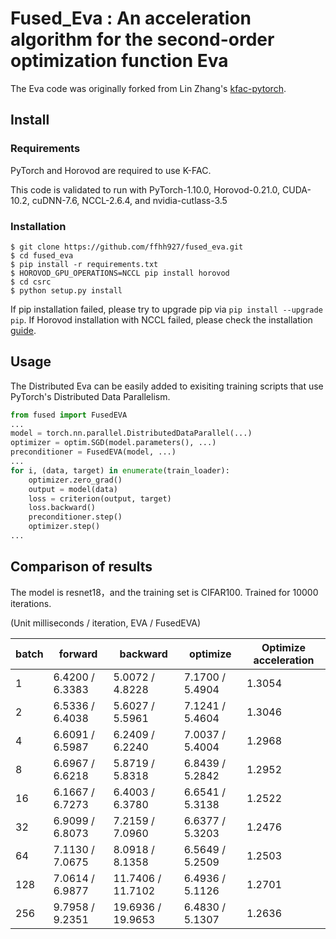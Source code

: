 # Fused_Eva : An acceleration algorithm for the second-order optimization function Eva

The Eva code was originally forked from Lin Zhang's [kfac-pytorch](https://github.com/lzhangbv/kfac_pytorch). 

## Install

### Requirements

PyTorch and Horovod are required to use K-FAC.

This code is validated to run with PyTorch-1.10.0, Horovod-0.21.0, CUDA-10.2, cuDNN-7.6, NCCL-2.6.4, and nvidia-cutlass-3.5

### Installation

```
$ git clone https://github.com/ffhh927/fused_eva.git
$ cd fused_eva
$ pip install -r requirements.txt
$ HOROVOD_GPU_OPERATIONS=NCCL pip install horovod
$ cd csrc
$ python setup.py install
```

If pip installation failed, please try to upgrade pip via `pip install --upgrade pip`. If Horovod installation with NCCL failed, please check the installation [guide](https://horovod.readthedocs.io/en/stable/install_include.html). 

## Usage

The Distributed Eva can be easily added to exisiting training scripts that use PyTorch's Distributed Data Parallelism.

```Python
from fused import FusedEVA
... 
model = torch.nn.parallel.DistributedDataParallel(...)
optimizer = optim.SGD(model.parameters(), ...)
preconditioner = FusedEVA(model, ...)
... 
for i, (data, target) in enumerate(train_loader):
    optimizer.zero_grad()
    output = model(data)
    loss = criterion(output, target)
    loss.backward()
    preconditioner.step()
    optimizer.step()
...
```

## Comparison of results

The model is resnet18，and the training set is CIFAR100. Trained for 10000 iterations.

(Unit milliseconds / iteration, EVA / FusedEVA)

| batch | forward         | backward          | optimize        | Optimize acceleration |
| ----- | --------------- | ----------------- | --------------- | --------------------- |
| 1     | 6.4200 / 6.3383 | 5.0072 / 4.8228   | 7.1700 / 5.4904 | 1.3054                |
| 2     | 6.5336 / 6.4038 | 5.6027 / 5.5961   | 7.1241 / 5.4604 | 1.3046                |
| 4     | 6.6091 / 6.5987 | 6.2409 / 6.2240   | 7.0037 / 5.4004 | 1.2968                |
| 8     | 6.6967 / 6.6218 | 5.8719 / 5.8318   | 6.8439 / 5.2842 | 1.2952                |
| 16    | 6.1667 / 6.7273 | 6.4003 / 6.3780   | 6.6541 / 5.3138 | 1.2522                |
| 32    | 6.9099 / 6.8073 | 7.2159 / 7.0960   | 6.6377 / 5.3203 | 1.2476                |
| 64    | 7.1130 / 7.0675 | 8.0918 / 8.1358   | 6.5649 / 5.2509 | 1.2503                |
| 128   | 7.0614 / 6.9877 | 11.7406 / 11.7102 | 6.4936 / 5.1126 | 1.2701                |
| 256   | 9.7958 / 9.2351 | 19.6936 / 19.9653 | 6.4830 / 5.1307 | 1.2636                |

